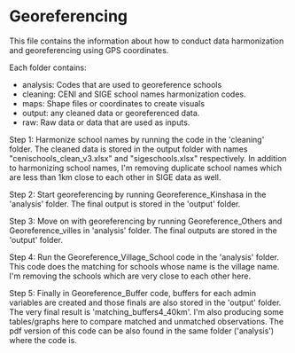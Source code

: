 # Georeferencing
This file contains the information about how to conduct data harmonization and georeferencing using GPS coordinates.

Each folder contains:
 - analysis: Codes that are used to georeference schools
 - cleaning: CENI and SIGE school names harmonization codes.
 - maps: Shape files or coordinates to create visuals
 - output: any cleaned data or georeferenced data.
 - raw: Raw data or data that are used as inputs.

Step 1: Harmonize school names by running the code in the 'cleaning' folder. The cleaned data is stored in the output folder with names
"cenischools_clean_v3.xlsx" and "sigeschools.xlsx" respectively. In addition to harmonizing school names, I'm removing duplicate school names which are
less than 1km close to each other in SIGE data as well.

Step 2: Start georeferencing by running Georeference_Kinshasa in the 'analysis' folder. The final output is stored in the 'output' folder.

Step 3: Move on with georeferencing by running Georeference_Others and Georeference_villes in 'analysis' folder. The final outputs are stored in the
'output' folder.

Step 4: Run the Georeference_Village_School code in the 'analysis' folder. This code does the matching for schools whose name is the village name. 
I'm removing the schools which are very close to each other here.


Step 5: Finally in Georeference_Buffer code, buffers for each admin variables are created and those finals are also stored in the 'output' folder. The very final result is  'matching_buffers4_40km'.
I'm also producing some tables/graphs here to compare matched and unmatched observations. The pdf version of this code can be also found in the same folder ('analysis') where the code is.

